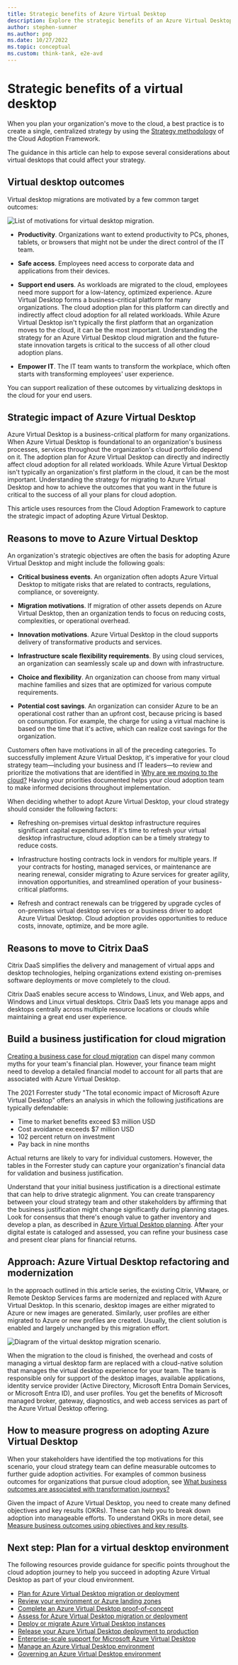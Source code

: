 ```yaml
---
title: Strategic benefits of Azure Virtual Desktop
description: Explore the strategic benefits of an Azure Virtual Desktop environment.
author: stephen-sumner
ms.author: pnp
ms.date: 10/27/2022
ms.topic: conceptual
ms.custom: think-tank, e2e-avd
---
```


# Strategic benefits of a virtual desktop

When you plan your organization's move to the cloud, a best practice is to create a single, centralized strategy by using the [Strategy methodology](../../strategy/index.md) of the Cloud Adoption Framework.

The guidance in this article can help to expose several considerations about virtual desktops that could affect your strategy.

## Virtual desktop outcomes

Virtual desktop migrations are motivated by a few common target outcomes:

![List of motivations for virtual desktop migration.](../../_images/migrate/azure-virtual-desktop/motivations.png)

- **Productivity**. Organizations want to extend productivity to PCs, phones, tablets, or browsers that might not be under the direct control of the IT team.

- **Safe access**. Employees need access to corporate data and applications from their devices.

- **Support end users**. As workloads are migrated to the cloud, employees need more support for a low-latency, optimized experience. Azure Virtual Desktop forms a business-critical platform for many organizations. The cloud adoption plan for this platform can directly and indirectly affect cloud adoption for all related workloads. While Azure Virtual Desktop isn't typically the first platform that an organization moves to the cloud, it can be the most important. Understanding the strategy for an Azure Virtual Desktop cloud migration and the future-state innovation targets is critical to the success of all other cloud adoption plans.

- **Empower IT**. The IT team wants to transform the workplace, which often starts with transforming employees' user experience.

You can support realization of these outcomes by virtualizing desktops in the cloud for your end users.

## Strategic impact of Azure Virtual Desktop

Azure Virtual Desktop is a business-critical platform for many organizations. When Azure Virtual Desktop is foundational to an organization's business processes, services throughout the organization's cloud portfolio depend on it. The adoption plan for Azure Virtual Desktop can directly and indirectly affect cloud adoption for all related workloads. While Azure Virtual Desktop isn't typically an organization's first platform in the cloud, it can be the most important. Understanding the strategy for migrating to Azure Virtual Desktop and how to achieve the outcomes that you want in the future is critical to the success of all your plans for cloud adoption.

This article uses resources from the Cloud Adoption Framework to capture the strategic impact of adopting Azure Virtual Desktop.

## Reasons to move to Azure Virtual Desktop

An organization's strategic objectives are often the basis for adopting Azure Virtual Desktop and might include the following goals:

- **Critical business events**. An organization often adopts Azure Virtual Desktop to mitigate risks that are related to contracts, regulations, compliance, or sovereignty.

- **Migration motivations**. If migration of other assets depends on Azure Virtual Desktop, then an organization tends to focus on reducing costs, complexities, or operational overhead.

- **Innovation motivations**. Azure Virtual Desktop in the cloud supports delivery of transformative products and services.

- **Infrastructure scale flexibility requirements**. By using cloud services, an organization can seamlessly scale up and down with infrastructure.

- **Choice and flexibility**. An organization can choose from many virtual machine families and sizes that are optimized for various compute requirements.

- **Potential cost savings**. An organization can consider Azure to be an operational cost rather than an upfront cost, because pricing is based on consumption. For example, the charge for using a virtual machine is based on the time that it's active, which can realize cost savings for the organization.

Customers often have motivations in all of the preceding categories. To successfully implement Azure Virtual Desktop, it's imperative for your cloud strategy team—including your business and IT leaders—to review and prioritize the motivations that are identified in [Why are we moving to the cloud?](../../strategy/motivations.md) Having your priorities documented helps your cloud adoption team to make informed decisions throughout implementation.

When deciding whether to adopt Azure Virtual Desktop, your cloud strategy should consider the following factors:

- Refreshing on-premises virtual desktop infrastructure requires significant capital expenditures. If it's time to refresh your virtual desktop infrastructure, cloud adoption can be a timely strategy to reduce costs.

- Infrastructure hosting contracts lock in vendors for multiple years. If your contracts for hosting, managed services, or maintenance are nearing renewal, consider migrating to Azure services for greater agility, innovation opportunities, and streamlined operation of your business-critical platforms.

- Refresh and contract renewals can be triggered by upgrade cycles of on-premises virtual desktop services or a business driver to adopt Azure Virtual Desktop. Cloud adoption provides opportunities to reduce costs, innovate, optimize, and be more agile.

## Reasons to move to Citrix DaaS

Citrix DaaS simplifies the delivery and management of virtual apps and desktop technologies, helping organizations extend existing on-premises software deployments or move completely to the cloud.

Citrix DaaS enables secure access to Windows, Linux, and Web apps, and Windows and Linux virtual desktops. Citrix DaaS lets you manage apps and desktops centrally across multiple resource locations or clouds while maintaining a great end user experience.

## Build a business justification for cloud migration

[Creating a business case for cloud migration](../../strategy/cloud-migration-business-case.md) can dispel many common myths for your team's financial plan. However, your finance team might need to develop a detailed financial model to account for all parts that are associated with Azure Virtual Desktop.

The 2021 Forrester study "The total economic impact of Microsoft Azure Virtual Desktop" offers an analysis in which the following justifications are typically defendable:

- Time to market benefits exceed $3 million USD
- Cost avoidance exceeds $7 million USD
- 102 percent return on investment
- Pay back in nine months

Actual returns are likely to vary for individual customers. However, the tables in the Forrester study can capture your organization's financial data for validation and business justification.

Understand that your initial business justification is a directional estimate that can help to drive strategic alignment. You can create transparency between your cloud strategy team and other stakeholders by affirming that the business justification might change significantly during planning stages. Look for consensus that there's enough value to gather inventory and develop a plan, as described in [Azure Virtual Desktop planning](./plan.md). After your digital estate is cataloged and assessed, you can refine your business case and present clear plans for financial returns.

## Approach: Azure Virtual Desktop refactoring and modernization

In the approach outlined in this article series, the existing Citrix, VMware, or Remote Desktop Services farms are modernized and replaced with Azure Virtual Desktop. In this scenario, desktop images are either migrated to Azure or new images are generated. Similarly, user profiles are either migrated to Azure or new profiles are created. Usually, the client solution is enabled and largely unchanged by this migration effort.

![Diagram of the virtual desktop migration scenario.](../../_images/migrate/azure-virtual-desktop/scenario-solution.png)

When the migration to the cloud is finished, the overhead and costs of managing a virtual desktop farm are replaced with a cloud-native solution that manages the virtual desktop experience for your team. The team is responsible only for support of the desktop images, available applications, identity service provider (Active Directory, Microsoft Entra Domain Services, or Microsoft Entra ID), and user profiles. You get the benefits of Microsoft managed broker, gateway, diagnostics, and web access services as part of the Azure Virtual Desktop offering.

## How to measure progress on adopting Azure Virtual Desktop

When your stakeholders have identified the top motivations for this scenario, your cloud strategy team can define measurable outcomes to further guide adoption activities. For examples of common business outcomes for organizations that pursue cloud adoption, see [What business outcomes are associated with transformation journeys?](../../strategy/business-outcomes/index.md)

Given the impact of Azure Virtual Desktop, you need to create many defined objectives and key results (OKRs). These can help you to break down adoption into manageable efforts. To understand OKRs in more detail, see [Measure business outcomes using objectives and key results](../../strategy/business-outcomes/okr.md).

## Next step: Plan for a virtual desktop environment

The following resources provide guidance for specific points throughout the cloud adoption journey to help you succeed in adopting Azure Virtual Desktop as part of your cloud environment.

- [Plan for Azure Virtual Desktop migration or deployment](./plan.md)
- [Review your environment or Azure landing zones](./ready.md)
- [Complete an Azure Virtual Desktop proof-of-concept](./proof-of-concept.md)
- [Assess for Azure Virtual Desktop migration or deployment](./migrate-assess.md)
- [Deploy or migrate Azure Virtual Desktop instances](./migrate-deploy.md)
- [Release your Azure Virtual Desktop deployment to production](./migrate-release.md)
- [Enterprise-scale support for Microsoft Azure Virtual Desktop](./enterprise-scale-landing-zone.md)
- [Manage an Azure Virtual Desktop environment](./manage.md)
- [Governing an Azure Virtual Desktop environment](./govern.md)

